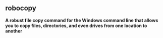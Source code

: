 ## robocopy
**A robust file copy command for the Windows command line that allows you to copy files, directories, and even drives from one location to another**
